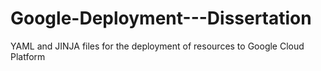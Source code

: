 # Google-Deployment---Dissertation
YAML and JINJA files for the deployment of resources to Google Cloud Platform
